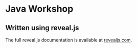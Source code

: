 # Java Workshop

## Written using reveal.js
The full reveal.js documentation is available at [revealjs.com](https://revealjs.com).

